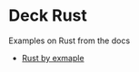 # Deck Rust

Examples on Rust from the docs
- [Rust by exmaple](https://doc.rust-lang.org/stable/rust-by-example)
